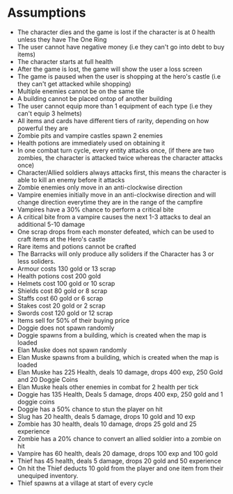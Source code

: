# Assumptions
- The character dies and the game is lost if the character is at 0 health unless they have The One Ring
- The user cannot have negative money (i.e they can't go into debt to buy items)
- The character starts at full health
- After the game is lost, the game will show the user a loss screen
- The game is paused when the user is shopping at the hero's castle (i.e they can't get attacked while shopping)
- Multiple enemies cannot be on the same tile
- A building cannot be placed ontop of another building
- The user cannot equip more than 1 equipment of each type (i.e they can't equip 3 helmets)
- All items and cards have different tiers of rarity, depending on how powerful they are
- Zombie pits and vampire castles spawn 2 enemies
- Health potions are immediately used on obtaining it
- In one combat turn cycle, every entity attacks once, (if there are two zombies, the character is attacked twice whereas the character attacks once)
- Character/Allied soldiers always attacks first, this means the character is able to kill an enemy before it attacks
- Zombie enemies only move in an anti-clockwise direction
- Vampire enemies initially move in an anti-clockwise direction and will change direction everytime they are in the range of the campfire
- Vampires have a 30% chance to perform a critical bite
- A critical bite from a vampire causes the next 1-3 attacks to deal an additional 5-10 damage
- One scrap drops from each monster defeated, which can be used to craft items at the Hero's castle
- Rare items and potions cannot be crafted
- The Barracks will only produce ally soliders if the Character has 3 or less soliders.
- Armour costs 130 gold or 13 scrap
- Health potions cost 200 gold
- Helmets cost 100 gold or 10 scrap
- Shields cost 80 gold or 8 scrap
- Staffs cost 60 gold or 6 scrap
- Stakes cost 20 gold or 2 scrap
- Swords cost 120 gold or 12 scrap
- Items sell for 50% of their buying price
- Doggie does not spawn randomly
- Doggie spawns from a building, which is created when the map is loaded
- Elan Muske does not spawn randomly
- Elan Muske spawns from a building, which is created when the map is loaded
- Elan Muske has 225 Health, deals 10 damage, drops 400 exp, 250 Gold and 20 Doggie Coins
- Elan Muske heals other enemies in combat for 2 health per tick
- Doggie has 135 Health, Deals 5 damage, drops 400 exp, 250 gold and 1 doggie coins
- Doggie has a 50% chance to stun the player on hit
- Slug has 20 health, deals 5 damage, drops 10 gold and 10 exp
- Zombie has 30 health, deals 10 damage, drops 25 gold and 25 experience
- Zombie has a 20% chance to convert an allied soldier into a zombie on hit
- Vampire has 60 health, deals 20 damage, drops 100 exp and 100 gold
- Thief has 45 health, deals 5 damage, drops 20 gold and 50 experience
- On hit the Thief deducts 10 gold from the player and one item from their unequiped inventory.
- Thief spawns at a village at start of every cycle